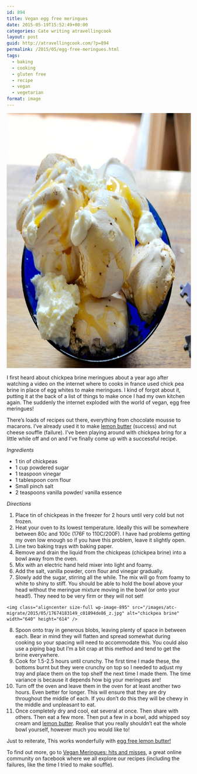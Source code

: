 ```yaml
---
id: 894
title: Vegan egg free meringues
date: 2015-05-19T15:52:49+00:00
categories: Cate writing atravellingcook
layout: post
guid: http://atravellingcook.com/?p=894
permalink: /2015/05/egg-free-meringues.html
tags:
  - baking
  - cooking
  - gluten free
  - recipe
  - vegan
  - vegetarian
format: image
---
```

<img class="aligncenter size-large wp-image-896" src="/images/atc-migrate/2015/05/DSC0427-1024x915.jpg" alt="_DSC0427" width="780" height="697" />

I first heard about chickpea brine meringues about a year ago after watching a video on the internet where to cooks in france used chick pea brine in place of egg whites to make meringues. I kind of forgot about it, putting it at the back of a list of things to make once I had my own kitchen again. The suddenly the internet exploded with the world of vegan, egg free meringues!



There&#8217;s loads of recipes out there, everything from chocolate mousse to macarons. I&#8217;ve already used it to make [lemon butter](http://atravellingcook.com/2015/05/egg-free-lemon-butter.html) (success) and nut cheese souffle (failure). I&#8217;ve been playing around with chickpea bring for a little while off and on and I&#8217;ve finally come up with a successful recipe.

_Ingredients_

  * 1 tin of chickpeas
  * 1 cup powdered sugar
  * 1 teaspoon vinegar
  * 1 tablespoon corn flour
  * Small pinch salt
  * 2 teaspoons vanilla powder/ vanilla essence

_Directions_

  1. Place tin of chickpeas in the freezer for 2 hours until very cold but not frozen.
  2. Heat your oven to its lowest temperature. Ideally this will be somewhere between 80c and 100c (176F to 110C/200F). I have had problems getting my oven low enough so if you have this problem, leave it slightly open.
  3. Line two baking trays with baking paper.
  4. Remove and drain the liquid from the chickpeas (chickpea brine) into a bowl away from the oven.
  5. Mix with an electric hand held mixer into light and foamy.
  6. Add the salt, vanilla powder, corn flour and vinegar gradually.
  7. Slowly add the sugar, stirring all the while. The mix will go from foamy to white to shiny to stiff. You should be able to hold the bowl above your head without the meringue mixture moving in the bowl (or onto your head!). They need to be very firm or they will not set!
  
    <img class="aligncenter size-full wp-image-895" src="/images/atc-migrate/2015/05/17674183149_c01894de86_z.jpg" alt="chickpea brine" width="640" height="614" />
  8. Spoon onto tray in generous blobs, leaving plenty of space in between each. Bear in mind they will flatten and spread somewhat during cooking so your spacing will need to accommodate this. You could also use a piping bag but I&#8217;m a bit crap at this method and tend to get the brine everywhere.
  9. Cook for 1.5-2.5 hours until crunchy. The first time I made these, the bottoms burnt but they were crunchy on top so I needed to adjust my tray and place them on the top shelf the next time I made them. The time variance is because it depends how big your meringues are!
 10. Turn off the oven and leave them in the oven for at least another two hours. Even better for longer. This will ensure that they are dry throughout the middle of each. If you don&#8217;t do this they will be chewy in the middle and unpleasant to eat.
 11. Once completely dry and cool, eat several at once. Then share with others. Then eat a few more. Then put a few in a bowl, add whipped soy cream and [lemon butter](http://atravellingcook.com/2015/05/egg-free-lemon-butter.html). Realise that you really shouldn&#8217;t eat the whole bowl yourself, however much you would like to!

Just to reiterate, This works wonderfully with [egg free lemon butter!](http://atravellingcook.com/2015/05/egg-free-lemon-butter.html)

To find out more, go to [Vegan Meringues: hits and misses](https://www.facebook.com/groups/VeganMeringue/), a great online community on facebook where we all explore our recipes (including the failures, like the time I tried to make souffle).

&nbsp;